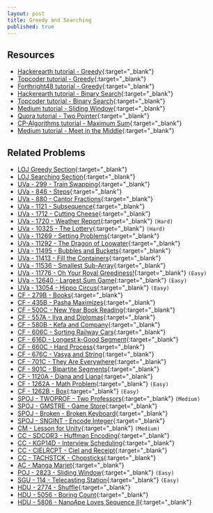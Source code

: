 ```yaml
---
layout: post
title: Greedy and Searching
published: true
---
```


## Resources

- [Hackerearth tutorial - Greedy](https://www.hackerearth.com/practice/algorithms/greedy/basics-of-greedy-algorithms/tutorial/){:target="\_blank"}
- [Topcoder tutorial - Greedy](https://www.topcoder.com/community/competitive-programming/tutorials/greedy-is-good/){:target="\_blank"}
- [Forthright48 tutorial - Greedy](https://forthright48-web.herokuapp.com/cpps/notes/intervalScheduling.md){:target="\_blank"}
- [Hackerearth tutorial - Binary Search](https://www.hackerearth.com/practice/algorithms/searching/binary-search/tutorial/){:target="\_blank"}
- [Topcoder tutorial - Binary Search](https://www.topcoder.com/community/competitive-programming/tutorials/binary-search){:target="\_blank"}
- [Medium tutorial - Sliding Window](https://medium.com/@zengruiwang/sliding-window-technique-360d840d5740){:target="\_blank"}
- [Quora tutorial - Two Pointer](https://www.quora.com/q/techparoksha/The-Two-Pointer-Algorithm){:target="\_blank"}
- [CP-Algorithms tutorial - Maximum Sum](https://cp-algorithms.com/others/maximum_average_segment.html){:target="\_blank"}
- [Medium tutorial - Meet in the Middle](https://medium.com/@sherlock_ed/programming-meet-in-the-middle-technique-5025dbc1c6b6){:target="\_blank"}

## Related Problems

- [LOJ Greedy Section](https://lightoj.com/problems/category/greedy){:target="\_blank"}
- [LOJ Searching Section](https://lightoj.com/problems/category/advanced-search){:target="\_blank"}
- [UVa - 299 - Train Swapping](https://onlinejudge.org/external/2/299.pdf){:target="\_blank"}
- [UVa - 846 - Steps](https://onlinejudge.org/external/8/846.pdf){:target="\_blank"}
- [UVa - 880 - Cantor Fractions](https://onlinejudge.org/external/8/880.pdf){:target="\_blank"}
- [UVa - 1121 - Subsequence](https://onlinejudge.org/external/11/1121.pdf){:target="\_blank"}
- [UVa - 1712 - Cutting Cheese](https://onlinejudge.org/external/17/1712.pdf){:target="\_blank"}
- [UVa - 1720 - Weather Report](https://onlinejudge.org/external/17/1720.pdf){:target="\_blank"} `(Hard)`
- [UVa - 10325 - The Lottery](https://onlinejudge.org/external/103/10325.pdf){:target="\_blank"} `(Hard)`
- [UVa - 11269 - Setting Problems](https://onlinejudge.org/external/112/11269.pdf){:target="\_blank"}
- [UVa - 11292 - The Dragon of Loowater](https://onlinejudge.org/external/112/11292.pdf){:target="\_blank"}
- [UVa - 11495 - Bubbles and Buckets](https://onlinejudge.org/external/114/11495.pdf){:target="\_blank"}
- [UVa - 11413 - Fill the Containers](https://onlinejudge.org/external/114/11413.pdf){:target="\_blank"}
- [UVa - 11536 - Smallest Sub-Array](https://vjudge.net/problem/UVA-11536/origin){:target="\_blank"}
- [UVa - 11776 - Oh Your Royal Greediness!](https://onlinejudge.org/external/117/11776.pdf){:target="\_blank"} `(Easy)`
- [UVa - 12640 - Largest Sum Game](https://onlinejudge.org/external/126/12640.pdff){:target="\_blank"} `(Easy)`
- [UVa - 13054 - Hippo Circus](https://onlinejudge.org/external/130/13054.pdf){:target="\_blank"} `(Easy)`
- [CF - 279B - Books](https://codeforces.com/problemset/problem/279/B){:target="\_blank"}
- [CF - 435B - Pasha Maximizes](https://codeforces.com/problemset/problem/435/B){:target="\_blank"}
- [CF - 500C - New Year Book Reading](https://codeforces.com/problemset/problem/500/C){:target="\_blank"}
- [CF - 557A - Ilya and Diplomas](https://codeforces.com/problemset/problem/557/A){:target="\_blank"}
- [CF - 580B - Kefa and Company](https://codeforces.com/problemset/problem/580/B){:target="\_blank"}
- [CF - 606C - Sorting Railway Cars](https://codeforces.com/contest/606/problem/C){:target="\_blank"}
- [CF - 616D - Longest k-Good Segment](https://codeforces.com/problemset/problem/616/D){:target="\_blank"}
- [CF - 660C - Hard Process](https://codeforces.com/problemset/problem/660/C){:target="\_blank"}
- [CF - 676C - Vasya and String](https://codeforces.com/problemset/problem/676/C){:target="\_blank"}
- [CF - 701C - They Are Everywhere](https://codeforces.com/problemset/problem/701/C){:target="\_blank"}
- [CF - 901C - Bipartite Segments](https://codeforces.com/problemset/problem/901/C){:target="\_blank"}
- [CF - 1120A - Diana and Liana](https://codeforces.com/problemset/problem/1120/A){:target="\_blank"}
- [CF - 1262A - Math Problem](https://codeforces.com/problemset/problem/1262/A){:target="\_blank"} `(Easy)`
- [CF - 1262B - Box](https://codeforces.com/problemset/problem/1262/B){:target="\_blank"} `(Easy)`
- [SPOJ - TWOPROF - Two Professors](https://www.spoj.com/problems/TWOPROF/){:target="\_blank"} `(Medium)`
- [SPOJ - GMSTRE - Game Store](https://www.spoj.com/problems/GMSTRE/en/){:target="\_blank"}
- [SPOJ - Broken - Broken Keyboard](https://www.spoj.com/problems/BROKEN/en//){:target="\_blank"}
- [SPOJ - SNGINT - Encode Integer](https://www.spoj.com/problems/SNGINT/en/){:target="\_blank"}
- [CM - Lesson for Unity](https://algo.codemarshal.org/contests/subiupc-2015/problems/B){:target="\_blank"} `(Medium)`
- [CC - SDCOR3 - Huffman Encoding](https://www.codechef.com/problems/SDCOR3){:target="\_blank"}
- [CC - KGP14D - Interview Scheduling](https://www.codechef.com/problems/KGP14D){:target="\_blank"}
- [CC - CIELRCPT - Ciel and Receipt](https://www.codechef.com/problems/CIELRCPT){:target="\_blank"}
- [CC - TACHSTCK - Chopsticks](https://www.codechef.com/problems/TACHSTCK){:target="\_blank"}
- [AC - Manga Marjet](https://atcoder.jp/contests/hitachi2020/tasks/hitachi2020_d){:target="\_blank"}
- [POJ - 2823 - Sliding Window](http://poj.org/problem?id=2823){:target="\_blank"} `(Easy)`
- [SGU - 114 - Telecasting Station](https://codeforces.com/problemsets/acmsguru/problem/99999/114){:target="\_blank"} `(Easy)`
- [HDU - 2774 - Shuffle](http://acm.hdu.edu.cn/showproblem.php?pid=2774){:target="\_blank"}
- [HDU - 5056 - Boring Count](http://acm.hdu.edu.cn/showproblem.php?pid=5056){:target="\_blank"}
- [HDU - 5806 - NanoApe Loves Sequence Ⅱ](http://acm.hdu.edu.cn/showproblem.php?pid=5806){:target="\_blank"}
